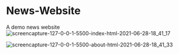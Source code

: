 # News-Website
A demo news website 
![screencapture-127-0-0-1-5500-index-html-2021-06-28-18_41_17](https://user-images.githubusercontent.com/72073065/123642078-84a75f00-d840-11eb-9730-089fbdf98c2c.png)

![screencapture-127-0-0-1-5500-about-html-2021-06-28-18_41_33](https://user-images.githubusercontent.com/72073065/123642247-b4566700-d840-11eb-9a9f-7800b2dd0f8d.png)


